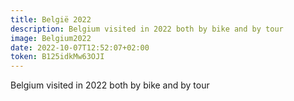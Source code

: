 ```yaml
---
title: België 2022
description: Belgium visited in 2022 both by bike and by tour
image: Belgium2022
date: 2022-10-07T12:52:07+02:00
token: B125idkMw63OJI
---
```


Belgium visited in 2022 both by bike and by tour

